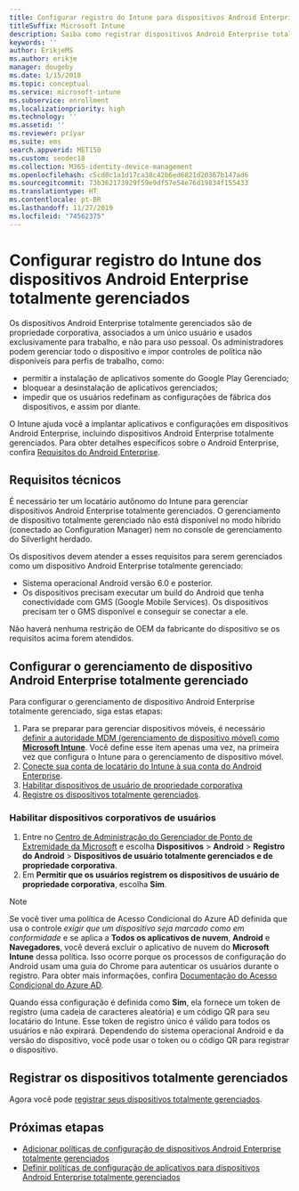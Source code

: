```yaml
---
title: Configurar registro do Intune para dispositivos Android Enterprise totalmente gerenciados
titleSuffix: Microsoft Intune
description: Saiba como registrar dispositivos Android Enterprise totalmente gerenciados no Intune.
keywords: ''
author: ErikjeMS
ms.author: erikje
manager: dougeby
ms.date: 1/15/2018
ms.topic: conceptual
ms.service: microsoft-intune
ms.subservice: enrollment
ms.localizationpriority: high
ms.technology: ''
ms.assetid: ''
ms.reviewer: priyar
ms.suite: ems
search.appverid: MET150
ms.custom: seodec18
ms.collection: M365-identity-device-management
ms.openlocfilehash: c5cd8c1a1d17ca38c42b6ed6821d20367b147ad6
ms.sourcegitcommit: 73b362173929f59e9df57e54e76d19834f155433
ms.translationtype: HT
ms.contentlocale: pt-BR
ms.lasthandoff: 11/27/2019
ms.locfileid: "74562375"
---
```

# <a name="set-up-intune-enrollment-of-android-enterprise-fully-managed-devices"></a>Configurar registro do Intune dos dispositivos Android Enterprise totalmente gerenciados 

Os dispositivos Android Enterprise totalmente gerenciados são de propriedade corporativa, associados a um único usuário e usados exclusivamente para trabalho, e não para uso pessoal. Os administradores podem gerenciar todo o dispositivo e impor controles de política não disponíveis para perfis de trabalho, como:
- permitir a instalação de aplicativos somente do Google Play Gerenciado;
- bloquear a desinstalação de aplicativos gerenciados;
- impedir que os usuários redefinam as configurações de fábrica dos dispositivos, e assim por diante.

O Intune ajuda você a implantar aplicativos e configurações em dispositivos Android Enterprise, incluindo dispositivos Android Enterprise totalmente gerenciados. Para obter detalhes específicos sobre o Android Enterprise, confira [Requisitos do Android Enterprise](https://support.google.com/work/android/answer/6174145?hl=en&ref_topic=6151012).

## <a name="technical-requirements"></a>Requisitos técnicos

É necessário ter um locatário autônomo do Intune para gerenciar dispositivos Android Enterprise totalmente gerenciados. O gerenciamento de dispositivo totalmente gerenciado não está disponível no modo híbrido (conectado ao Configuration Manager) nem no console de gerenciamento do Silverlight herdado.

Os dispositivos devem atender a esses requisitos para serem gerenciados como um dispositivo Android Enterprise totalmente gerenciado:

- Sistema operacional Android versão 6.0 e posterior.
- Os dispositivos precisam executar um build do Android que tenha conectividade com GMS (Google Mobile Services). Os dispositivos precisam ter o GMS disponível e conseguir se conectar a ele.

Não haverá nenhuma restrição de OEM da fabricante do dispositivo se os requisitos acima forem atendidos.

## <a name="set-up-android-enterprise-fully-managed-device-management"></a>Configurar o gerenciamento de dispositivo Android Enterprise totalmente gerenciado

Para configurar o gerenciamento de dispositivo Android Enterprise totalmente gerenciado, siga estas etapas:

1. Para se preparar para gerenciar dispositivos móveis, é necessário [definir a autoridade MDM (gerenciamento de dispositivo móvel) como **Microsoft Intune**](../fundamentals/mdm-authority-set.md). Você define esse item apenas uma vez, na primeira vez que configura o Intune para o gerenciamento de dispositivo móvel.
2. [Conecte sua conta de locatário do Intune à sua conta do Android Enterprise](connect-intune-android-enterprise.md).
3. [Habilitar dispositivos de usuário de propriedade corporativa](#enable-corporate-owned-user-devices)
4. [Registre os dispositivos totalmente gerenciados](#enroll-the-fully-managed-devices).

### <a name="enable-corporate-owned-user-devices"></a>Habilitar dispositivos corporativos de usuários

1. Entre no [Centro de Administração do Gerenciador de Ponto de Extremidade da Microsoft](https://go.microsoft.com/fwlink/?linkid=2109431) e escolha **Dispositivos** > **Android** > **Registro do Android**  > **Dispositivos de usuário totalmente gerenciados e de propriedade corporativa**.
2. Em **Permitir que os usuários registrem os dispositivos de usuário de propriedade corporativa**, escolha **Sim**.

> [!NOTE]
> Se você tiver uma política de Acesso Condicional do Azure AD definida que usa o controle *exigir que um dispositivo seja marcado como em conformidade* e se aplica a **Todos os aplicativos de nuvem**, **Android** e **Navegadores**, você deverá excluir o aplicativo de nuvem do **Microsoft Intune** dessa política. Isso ocorre porque os processos de configuração do Android usam uma guia do Chrome para autenticar os usuários durante o registro. Para obter mais informações, confira [Documentação do Acesso Condicional do Azure AD](https://docs.microsoft.com/azure/active-directory/conditional-access/).

Quando essa configuração é definida como **Sim**, ela fornece um token de registro (uma cadeia de caracteres aleatória) e um código QR para seu locatário do Intune. Esse token de registro único é válido para todos os usuários e não expirará. Dependendo do sistema operacional Android e da versão do dispositivo, você pode usar o token ou o código QR para registrar o dispositivo.

## <a name="enroll-the-fully-managed-devices"></a>Registrar os dispositivos totalmente gerenciados
Agora você pode [registrar seus dispositivos totalmente gerenciados](android-dedicated-devices-fully-managed-enroll.md).

## <a name="next-steps"></a>Próximas etapas
- [Adicionar políticas de configuração de dispositivos Android Enterprise totalmente gerenciados](../configuration/device-restrictions-android-for-work.md#device-owner-only)
- [Definir políticas de configuração de aplicativos para dispositivos Android Enterprise totalmente gerenciados](../apps/app-configuration-policies-use-android.md)


